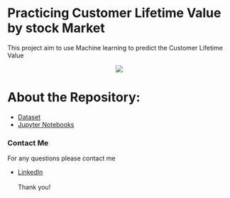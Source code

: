 # Practicing Customer Lifetime Value by stock Market
This project aim to use Machine learning to predict the Customer Lifetime Value

<p align="center" width="100%">
<img src="https://www.intuition.com/wp-content/uploads/2020/09/stock-market-investment-graph-with-indicator-and-volume-data-picture-id1168095013.jpg"/>
</p>


# About the Repository:
- [Dataset]()
- [Jupyter Notebooks]()

### Contact Me
For any questions please contact me <br/>
- [LinkedIn](https://www.linkedin.com/in/mashael-a-56b884220/)
<br/><br/>
Thank you!
